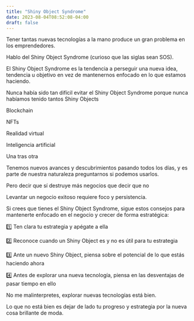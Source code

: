 ```yaml
---
title: "Shiny Object Syndrome"
date: 2023-08-04T08:52:08-04:00
draft: false
---
```

Tener tantas nuevas tecnologías a la mano produce un gran problema en los emprendedores.

Hablo del Shiny Object Syndrome (curioso que las siglas sean SOS).

El Shiny Object Syndrome es la tendencia a perseguir una nueva idea, tendencia u objetivo en vez de mantenernos enfocado en lo que estamos haciendo.

Nunca había sido tan difícil evitar el Shiny Object Syndrome porque nunca habíamos tenido tantos Shiny Objects

Blockchain

NFTs

Realidad virtual

Inteligencia artificial

Una tras otra

Tenemos nuevos avances y descubrimientos pasando todos los días, y es parte de nuestra naturaleza preguntarnos si podemos usarlos.

Pero decir que sí destruye más negocios que decir que no

Levantar un negocio exitoso requiere foco y persistencia.

Si crees que tienes el Shiny Object Syndrome, sigue estos consejos para mantenerte enfocado en el negocio y crecer de forma estratégica:

1️⃣ Ten clara tu estrategia y apégate a ella

2️⃣ Reconoce cuando un Shiny Object es y no es útil para tu estrategia

3️⃣ Ante un nuevo Shiny Object, piensa sobre el potencial de lo que estás haciendo ahora

4️⃣ Antes de explorar una nueva tecnología, piensa en las desventajas de pasar tiempo en ello

No me malinterpretes, explorar nuevas tecnologías está bien.

Lo que no está bien es dejar de lado tu progreso y estrategia por la nueva cosa brillante de moda.
